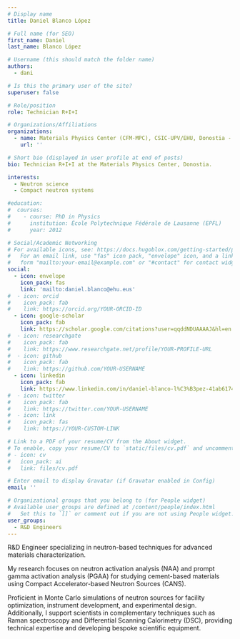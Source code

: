```yaml
---
# Display name
title: Daniel Blanco López

# Full name (for SEO)
first_name: Daniel
last_name: Blanco López

# Username (this should match the folder name)
authors:
  - dani

# Is this the primary user of the site?
superuser: false

# Role/position
role: Technician R+I+I

# Organizations/Affiliations
organizations:
  - name: Materials Physics Center (CFM-MPC), CSIC-UPV/EHU, Donostia - San Sebastián
    url: ''

# Short bio (displayed in user profile at end of posts)
bio: Technician R+I+I at the Materials Physics Center, Donostia.

interests:
  - Neutron science
  - Compact neutron systems

#education:
#  courses:
#    - course: PhD in Physics
#      institution: École Polytechnique Fédérale de Lausanne (EPFL)
#      year: 2012

# Social/Academic Networking
# For available icons, see: https://docs.hugoblox.com/getting-started/page-builder/#icons
#   For an email link, use "fas" icon pack, "envelope" icon, and a link in the
#   form "mailto:your-email@example.com" or "#contact" for contact widget.
social:
  - icon: envelope
    icon_pack: fas
    link: 'mailto:daniel.blanco@ehu.eus'
#  - icon: orcid
#    icon_pack: fab
#    link: https://orcid.org/YOUR-ORCID-ID
  - icon: google-scholar
    icon_pack: fab
    link: https://scholar.google.com/citations?user=qqddNDUAAAAJ&hl=en
#  - icon: researchgate
#    icon_pack: fab
#    link: https://www.researchgate.net/profile/YOUR-PROFILE-URL
#  - icon: github
#    icon_pack: fab
#    link: https://github.com/YOUR-USERNAME
  - icon: linkedin
    icon_pack: fab
    link: https://www.linkedin.com/in/daniel-blanco-l%C3%B3pez-41ab6174/?originalSubdomain=es
#  - icon: twitter
#    icon_pack: fab
#    link: https://twitter.com/YOUR-USERNAME
#  - icon: link
#    icon_pack: fas
#    link: https://YOUR-CUSTOM-LINK

# Link to a PDF of your resume/CV from the About widget.
# To enable, copy your resume/CV to `static/files/cv.pdf` and uncomment the lines below.
# - icon: cv
#   icon_pack: ai
#   link: files/cv.pdf

# Enter email to display Gravatar (if Gravatar enabled in Config)
email: ''

# Organizational groups that you belong to (for People widget)
# Available user_groups are defined at /content/people/index.html
#   Set this to `[]` or comment out if you are not using People widget.
user_groups:
  - R&D Engineers
---
```


R&D Engineer specializing in neutron-based techniques for advanced materials characterization.

My research focuses on neutron activation analysis (NAA) and prompt gamma activation analysis (PGAA) for studying cement-based materials using Compact Accelerator-based Neutron Sources (CANS). 

Proficient in Monte Carlo simulations of neutron sources for facility optimization, instrument development, and experimental design.
Additionally, I support scientists in complementary techniques such as Raman spectroscopy and Differential Scanning Calorimetry (DSC), providing technical expertise and developing bespoke scientific equipment.
